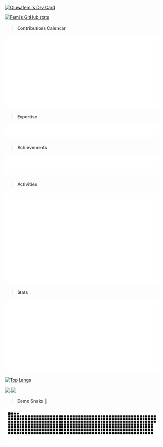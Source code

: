 <a href="https://app.daily.dev/oluwafemi"><img src="https://api.daily.dev/devcards/v2/if6VpnHYCwT7Ofg19R2IP.png?type=wide&r=mkd" width="652" alt="Oluwafemi's Dev Card"/></a>

[![Femi's GitHub stats](https://github-readme-stats.vercel.app/api?username=Loluwafemi&show=reviews,discussions_started,discussions_answered,prs_merged,prs_merged_percentage&show_icons=true&theme=transparent)](https://github.com/Loluwafemi/github-readme-stats)

> #### Contributions Calendar
![Metrics](studio/metrics.plugin.isocalendar.svg)

> #### Expertise
![Metrics](studio/metrics.plugin.topics.icons.svg)

> #### Achievements
![Metrics](studio/metrics.plugin.achievements.svg)

> #### Activities
![Metrics](studio/metrics.plugin.habits.charts.svg)

> #### Stats
![Metrics](studio/metrics.classic.svg)

[![Top Langs](https://github-readme-stats.vercel.app/api/top-langs/?username=Loluwafemi&langs_count=20&layout=donut)](https://github.com/Loluwafemi/github-readme-stats)


<a href="https://github.com/Loluwafemi/github-readme-stats">
  <img height=200 align="center" src="https://github-readme-stats.vercel.app/api?username=Loluwafemi" />
</a>
<a href="https://github.com/Loluwafemi/convoychat">
  <img height=200 align="center" src="https://github-readme-stats.vercel.app/api/top-langs?username=Loluwafemi&layout=compact&langs_count=8&card_width=320" />
</a>

> #### Demo Snake 🐍
<p align="center">
  <!--credit to sammorozov-->
 <img width="1000" src="studio/github-snake.svg" alt="snake"/>
</p>


